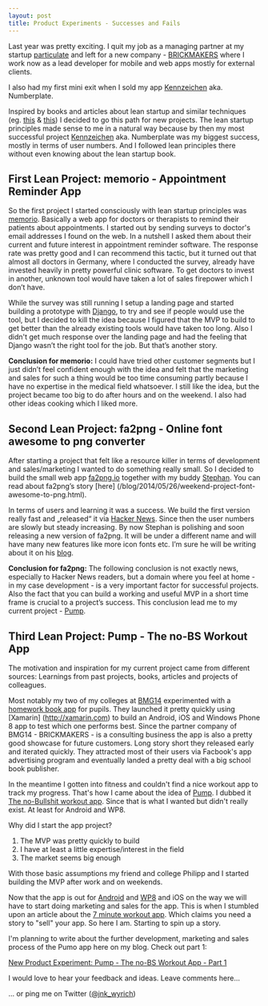```yaml
---
layout: post
title: Product Experiments - Successes and Fails
---
```


Last year was pretty exciting. I quit my job as a managing partner at my startup [particulate](http://particulate.me) and left for a new company - [BRICKMAKERS](http://brickmakers.de) where I work now as a lead developer for mobile and web apps mostly for external clients.

I also had my first mini exit when I sold my app [Kennzeichen](http://play.google.com/store/apps/details?id=eu.greenrobot.kennzeichen)  aka. Numberplate.

Inspired by books and articles about lean startup and similar techniques (eg. [this](http://gettingreal.37signals.com/) & [this](http://theleanstartup.com/))  I decided to go this path for new projects. The lean startup principles made sense to me in a natural way because by then my most successful project  [Kennzeichen](http://play.google.com/store/apps/details?id=eu.greenrobot.kennzeichen) aka. Numberplate was my biggest success, mostly in terms of user numbers. And I followed lean principles there without even knowing about the lean startup book.


## First Lean Project: memorio - Appointment Reminder App

So the first project I started consciously with lean startup principles was [memorio](http://memorioapp.de/). Basically a web app for doctors or therapists to remind their patients about appointments. I started out by sending surveys to doctor's email addresses I found on the web. In a nutshell I asked them about their current and future interest in appointment reminder software. The response rate was pretty good and I can recommend this tactic, but it turned out that almost all doctors in Germany, where I conducted the survey, already have invested heavily in pretty powerful clinic software. To get doctors to invest in another, unknown tool would have taken a lot of sales firepower which I don’t have. 

While the survey was still running I setup a landing page and started building a prototype with [Django](https://www.djangoproject.com/), to try and see if people would use the tool, but I decided to kill the idea because I figured that the MVP to build to get better than the already existing tools would have taken too long. Also I didn't get much response over the landing page and had the feeling that Django wasn’t the right tool for the job. But that’s another story. 

**Conclusion for memorio:** I could have tried other customer segments but I just didn’t feel confident enough with the idea and felt that the marketing and sales for such a thing would be too time consuming partly because I have no expertise in the medical field whatsoever. I still like the idea, but the project became too big to do after hours and on the weekend. I also had other ideas cooking which I liked more.


## Second Lean Project: fa2png - Online font awesome to png converter

After starting a project that felt like a resource killer in terms of development and sales/marketing I wanted to do something really small. So I decided to build the small web app [fa2png.io](http://fa2png.io) together with my buddy [Stephan](http://www.minddust.com). You can read about fa2png’s story [here] (/blog/2014/05/26/weekend-project-font-awesome-to-png.html). 

In terms of users and learning it was a success. We build the first version really fast and „released“ it via [Hacker News](http://news.ycombinator.com). Since then the user numbers are slowly but steady increasing. By now Stephan is polishing and soon releasing a new version of fa2png. It will be under a different name and will have many new features like more icon fonts etc. I’m sure he will be writing about it on his [blog](http://www.minddust.io).

**Conclusion for fa2png:** The following conclusion is not exactly news, especially to Hacker News readers, but a domain where you feel at home - in my case development - is a very important factor for successful projects. Also the fact that you can build a working and useful MVP in a short time frame is crucial to a project’s success. This conclusion lead me to my current project - [Pump](http://pump-app.com/). 


## Third Lean Project: Pump - The no-BS Workout App

The motivation and inspiration for my current project came from different sources: Learnings from past projects, books, articles and projects of colleagues. 

Most notably my two of my colleges at [BMG14](http://www.bmg14.com/)  experimented with a [homework book app](http://www.hausaufgabenheftapp.de/) for pupils. They launched it pretty quickly using [Xamarin] (http://xamarin.com) to build an Android, iOS and Windows Phone 8 app to test which one performs best. Since the partner company of BMG14 - BRICKMAKERS - is a consulting business the app is also a pretty good showcase for future customers. Long story short they released early and iterated quickly. They attracted most of their users via Facbook's app advertising program and eventually landed a pretty deal with a big school book publisher. 

In the meantime I gotten into fitness and couldn't find a nice workout app to track my progress. That's how I came about the idea of [Pump](http://pump-app.com/). I dubbed it [The no-Bullshit workout app](http://pump-app.com/). Since that is what I wanted but didn't really exist. At least for Android and WP8. 

Why did I start the app project?  

1. The MVP was pretty quickly to build
2. I have at least a little expertise/interest in the field
3. The market seems big enough 

With those basic assumptions my friend and college Philipp and I started building the MVP after work and on weekends.

Now that the app is out for [Android](http://play.google.com/store/apps/details?id=de.appsplus.pump) and [WP8](http://windowsphone.com/s?appId=835b666c-9169-463e-b315-c6a94c180cef) and iOS on the way we will have to start doing marketing and sales for the app. This is when I stumbled upon an article about the [7 minute workout app](https://medium.com/@stuartkhall/how-i-got-2-3m-app-downloads-without-spending-a-cent-on-marketing-f4823b6bc779). Which claims you need a story to "sell" your app. So here I am. Starting to spin up a story. 

I'm planning to write about the further development, marketing and sales process of the Pumo app here on my blog. Check out part 1:

[New Product Experiment: Pump - The no-BS Workout App - Part 1](/blog/2015-03-23-new-product-experiment-pump-the-no-bs-workout-app-part-1.html)

I would love to hear your feedback and ideas. Leave comments here... 
<!--
... or discuss [Hacker News](https://news.ycombinator.com/item?id=6768241) or [Reddit](http://www.reddit.com/r/django/comments/1r26t0/host_your_django_app_for_1month/).
-->
... or ping me on Twitter ([@jnk_wyrich](http://twitter.com/jnk_wyrch))
